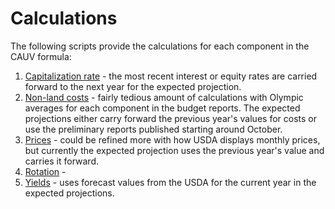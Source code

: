 # Calculations

The following scripts provide the calculations for each component in the CAUV formula:

1. [Capitalization rate](2-calc-caprate.R) - the most recent interest or equity rates are carried forward to the next year for the expected projection.
2. [Non-land costs](2-calc-nonland.R) - fairly tedious amount of calculations with Olympic averages for each component in the budget reports. The expected projections either carry forward the previous year's values for costs or use the preliminary reports published starting around October.
3. [Prices](2-calc-prices.R) - could be refined more with how USDA displays monthly prices, but currently the expected projection uses the previous year's value and carries it forward.
4. [Rotation](2-calc-rot.R) - 
5. [Yields](2-calc-yields.R) - uses forecast values from the USDA for the current year in the expected projections.


